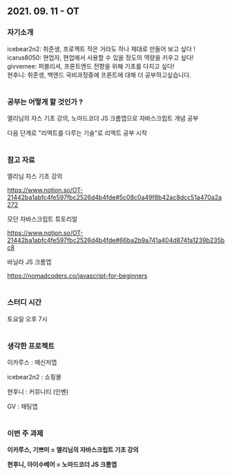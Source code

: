 ## 2021. 09. 11 - OT

### 자기소개

icebear2n2: 취준생, 프로젝트 작은 거라도 하나 제대로 만들어 보고 싶다 !  
icarus8050: 현업자, 현업에서 사용할 수 있을 정도의 역량을 키우고 싶다!  
givvemee: 퍼블리셔, 프론트엔드 전향을 위해 기초를 다지고 싶다!   
현후니: 취준생, 백엔드 국비과정중에 프론트에 대해 더 공부하고싶습니다.
<br/>
<br/>


### 공부는 어떻게 할 것인가 ?

엘리님의 자스 기초 강의, 노마드코더 JS 크롬앱으로 자바스크립트 개념 공부

다음 단계로 "리액트를 다루는 기술"로 리액트 공부 시작
<br/>
<br/>


### 참고 자료

엘리님 자스 기초 강의

https://www.notion.so/OT-21442ba1abfc4fe597fbc2526d4b4fde#5c08c0a49f8b42ac8dcc51a470a2a272



모던 자바스크립트 튜토리얼

https://www.notion.so/OT-21442ba1abfc4fe597fbc2526d4b4fde#66ba2b9a741a404d874fa1239b235bc8



바닐라 JS 크롬앱

https://nomadcoders.co/javascript-for-beginners
<br/>
<br/>


### 스터디 시간

토요일 오후 7시
<br/>
<br/>


### 생각한 프로젝트

이카루스 : 메신저앱

icebear2n2 : 쇼핑몰

현후니 : 커뮤니티 (인벤)

GV : 채팅앱
<br/>
<br/>


### 이번 주 과제

**이카루스, 기쁘미 = 엘리님의 자바스크립트 기초 강의**

**현후니, 아이수베어 = 노마드코더 JS 크롬앱**

